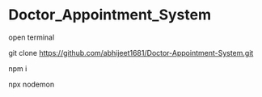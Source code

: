﻿# Doctor_Appointment_System

open terminal 

git clone https://github.com/abhijeet1681/Doctor-Appointment-System.git 

npm i

npx nodemon
